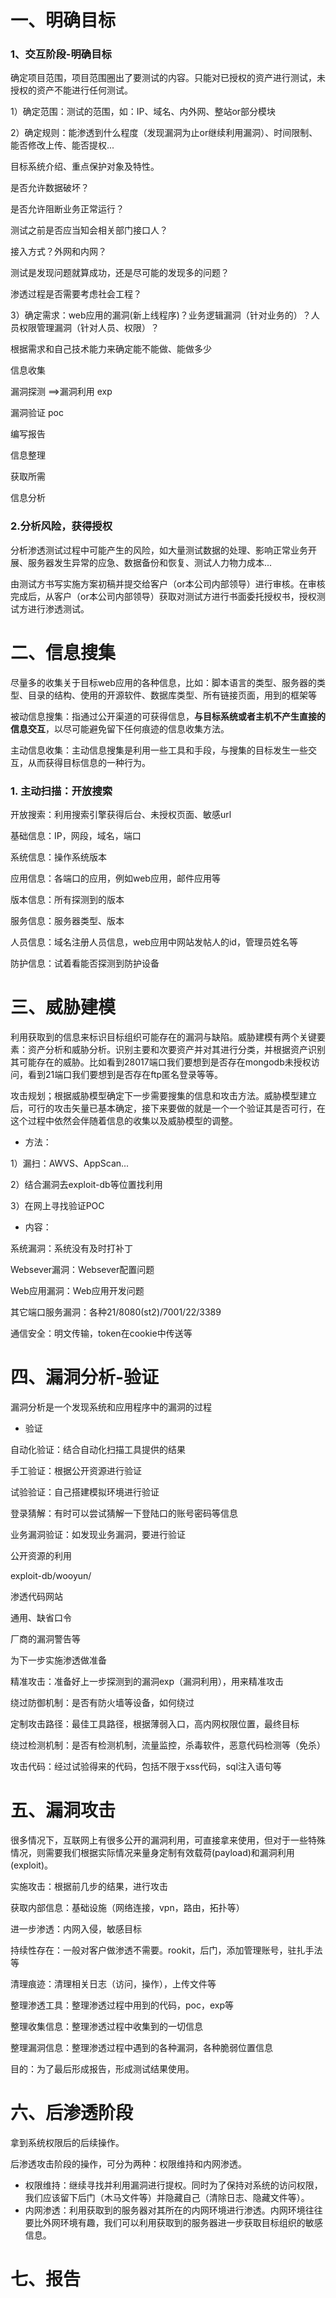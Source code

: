 # 一、明确目标

### 1、交互阶段-明确目标

确定项目范围，项目范围圈出了要测试的内容。只能对已授权的资产进行测试，未授权的资产不能进行任何测试。

1）确定范围：测试的范围，如：IP、域名、内外网、整站or部分模块

2）确定规则：能渗透到什么程度（发现漏洞为止or继续利用漏洞）、时间限制、能否修改上传、能否提权...

目标系统介绍、重点保护对象及特性。

是否允许数据破坏？

是否允许阻断业务正常运行？

测试之前是否应当知会相关部门接口人？

接入方式？外网和内网？

测试是发现问题就算成功，还是尽可能的发现多的问题？

渗透过程是否需要考虑社会工程？

3）确定需求：web应用的漏洞(新上线程序)？业务逻辑漏洞（针对业务的）？人员权限管理漏洞（针对人员、权限）？

根据需求和自己技术能力来确定能不能做、能做多少



信息收集

漏洞探测 ==>漏洞利用 exp

漏洞验证 poc

编写报告

信息整理

获取所需

信息分析

### 2.分析风险，获得授权

分析渗透测试过程中可能产生的风险，如大量测试数据的处理、影响正常业务开展、服务器发生异常的应急、数据备份和恢复、测试人力物力成本...

由测试方书写实施方案初稿并提交给客户（or本公司内部领导）进行审核。在审核完成后，从客户（or本公司内部领导）获取对测试方进行书面委托授权书，授权测试方进行渗透测试。



# 二、信息搜集

尽量多的收集关于目标web应用的各种信息，比如：脚本语言的类型、服务器的类型、目录的结构、使用的开源软件、数据库类型、所有链接页面，用到的框架等

被动信息搜集：指通过公开渠道的可获得信息，**与目标系统或者主机不产生直接的信息交互**，以尽可能避免留下任何痕迹的信息收集方法。

主动信息收集：主动信息搜集是利用一些工具和手段，与搜集的目标发生一些交互，从而获得目标信息的一种行为。

### 1. 主动扫描：开放搜索

开放搜索：利用搜索引擎获得后台、未授权页面、敏感url

基础信息：IP，网段，域名，端口

系统信息：操作系统版本

应用信息：各端口的应用，例如web应用，邮件应用等

版本信息：所有探测到的版本

服务信息：服务器类型、版本

人员信息：域名注册人员信息，web应用中网站发帖人的id，管理员姓名等

防护信息：试着看能否探测到防护设备



# 三、威胁建模

利用获取到的信息来标识目标组织可能存在的漏洞与缺陷。威胁建模有两个关键要素：资产分析和威胁分析。识别主要和次要资产并对其进行分类，并根据资产识别其可能存在的威胁。比如看到28017端口我们要想到是否存在mongodb未授权访问，看到21端口我们要想到是否存在ftp匿名登录等等。

攻击规划；根据威胁模型确定下一步需要搜集的信息和攻击方法。威胁模型建立后，可行的攻击矢量已基本确定，接下来要做的就是一个一个验证其是否可行，在这个过程中依然会伴随着信息的收集以及威胁模型的调整。

- 方法：

1）漏扫：AWVS、AppScan...

2）结合漏洞去exploit-db等位置找利用

3）在网上寻找验证POC

- 内容：

系统漏洞：系统没有及时打补丁

Websever漏洞：Websever配置问题

Web应用漏洞：Web应用开发问题

其它端口服务漏洞：各种21/8080(st2)/7001/22/3389

通信安全：明文传输，token在cookie中传送等



# 四、漏洞分析-验证

漏洞分析是一个发现系统和应用程序中的漏洞的过程

- 验证

自动化验证：结合自动化扫描工具提供的结果

手工验证：根据公开资源进行验证

试验验证：自己搭建模拟环境进行验证

登录猜解：有时可以尝试猜解一下登陆口的账号密码等信息

业务漏洞验证：如发现业务漏洞，要进行验证

公开资源的利用

exploit-db/wooyun/

渗透代码网站

通用、缺省口令

厂商的漏洞警告等

为下一步实施渗透做准备

精准攻击：准备好上一步探测到的漏洞exp（漏洞利用），用来精准攻击

绕过防御机制：是否有防火墙等设备，如何绕过

定制攻击路径：最佳工具路径，根据薄弱入口，高内网权限位置，最终目标

绕过检测机制：是否有检测机制，流量监控，杀毒软件，恶意代码检测等（免杀）

攻击代码：经过试验得来的代码，包括不限于xss代码，sql注入语句等



# 五、漏洞攻击

很多情况下，互联网上有很多公开的漏洞利用，可直接拿来使用，但对于一些特殊情况，则需要我们根据实际情况来量身定制有效载荷(payload)和漏洞利用(exploit)。

实施攻击：根据前几步的结果，进行攻击

获取内部信息：基础设施（网络连接，vpn，路由，拓扑等）

进一步渗透：内网入侵，敏感目标

持续性存在：一般对客户做渗透不需要。rookit，后门，添加管理账号，驻扎手法等

清理痕迹：清理相关日志（访问，操作），上传文件等

整理渗透工具：整理渗透过程中用到的代码，poc，exp等

整理收集信息：整理渗透过程中收集到的一切信息

整理漏洞信息：整理渗透过程中遇到的各种漏洞，各种脆弱位置信息

目的：为了最后形成报告，形成测试结果使用。



# 六、后渗透阶段

拿到系统权限后的后续操作。

后渗透攻击阶段的操作，可分为两种：权限维持和内网渗透。

- 权限维持：继续寻找并利用漏洞进行提权。同时为了保持对系统的访问权限，我们应该留下后门（木马文件等）并隐藏自己（清除日志、隐藏文件等）。
- 内网渗透：利用获取到的服务器对其所在的内网环境进行渗透。内网环境往往要比外网环境有趣，我们可以利用获取到的服务器进一步获取目标组织的敏感信息。

# 七、报告





































































